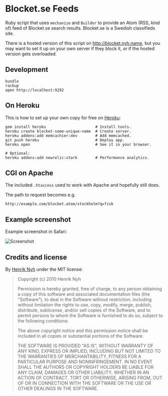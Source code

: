 # Blocket.se Feeds

Ruby script that uses `mechanize` and `Builder` to provide an Atom (RSS, kind of) feed of Blocket.se search results. Blocket.se is a Swedish classifieds site.

There is a hosted version of this script on <http://blocket.nyh.name>, but you may want to set it up on your own server if they block it, or if the hosted version gets overloaded.


## Development

    bundle
    rackup
    open http://localhost:9292


## On Heroku

This is how to set up your own copy for free on [Heroku](http://heroku.com):

    gem install heroku                      # Install tools.
    heroku create blocket-some-unique-name  # Create server.
    heroku addons:add memcachier:dev        # Add memcached.
    git push heroku                         # Deploy app.
    heroku open                             # See it in your browser.

    # Optional:
    heroku addons:add newrelic:stark        # Performance analytics.


## CGI on Apache

The included `.htaccess` used to work with Apache and hopefully still does.

The path to request becomes e.g.

    http://example.com/blocket.atom/stockholm?q=fisk


## Example screenshot

Example screenshot in Safari:

![Screenshot](http://henrik.nyh.se/uploads/blocket_se_feeds.png)


## Credits and license

By [Henrik Nyh](http://henrik.nyh.se/) under the MIT license:

>  Copyright (c) 2010 Henrik Nyh
>
>  Permission is hereby granted, free of charge, to any person obtaining a copy
>  of this software and associated documentation files (the "Software"), to deal
>  in the Software without restriction, including without limitation the rights
>  to use, copy, modify, merge, publish, distribute, sublicense, and/or sell
>  copies of the Software, and to permit persons to whom the Software is
>  furnished to do so, subject to the following conditions:
>
>  The above copyright notice and this permission notice shall be included in
>  all copies or substantial portions of the Software.
>
>  THE SOFTWARE IS PROVIDED "AS IS", WITHOUT WARRANTY OF ANY KIND, EXPRESS OR
>  IMPLIED, INCLUDING BUT NOT LIMITED TO THE WARRANTIES OF MERCHANTABILITY,
>  FITNESS FOR A PARTICULAR PURPOSE AND NONINFRINGEMENT. IN NO EVENT SHALL THE
>  AUTHORS OR COPYRIGHT HOLDERS BE LIABLE FOR ANY CLAIM, DAMAGES OR OTHER
>  LIABILITY, WHETHER IN AN ACTION OF CONTRACT, TORT OR OTHERWISE, ARISING FROM,
>  OUT OF OR IN CONNECTION WITH THE SOFTWARE OR THE USE OR OTHER DEALINGS IN
>  THE SOFTWARE.
